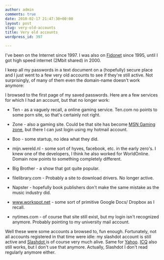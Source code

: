 ```yaml
---
author: admin
comments: true
date: 2010-02-17 21:47:30+00:00
layout: post
slug: very-old-accounts
title: Very old accounts
wordpress_id: 397

---
```


I've been on the Internet since 1997. I was also on [Fidonet](http://www.fidonet.org/) since 1995, until I got high speed internet (2Mbit shared) in 2000.

I keep all my passwords in a text document on a (hopefully) secure place and I just went to a few very old accounts to see if they're still active. Not surprisingly, of many of them even the domain-name doesn't work anymore:

I browsed to the first page of my saved passwords. Here are a few services for which I had an account, but that no longer work:



	
  * Ten - as a vaguely recall, a online gaming service. Ten.com no points to some porn site, so that's certainly not right.

	
  * Zone - also a gaming site. Could be that site has become [MSN Gaming zone](http://zone.msn.com/en-us/home), but there I can just login using my hotmail account.

	
  * Boo - some startup, no idea what they did.

	
  * mijn.wereld.nl - some sort of hyves, facebook, etc. in the early zero's. I knew one of the developers, I think he also worked for WorldOnline. Domain now points to something completely different.

	
  * Big Brother - a show that got quite popular.

	
  * filelibrary.com - Probably a site to download drivers. No longer active.

	
  * Napster - hopefully book publishers don't make the same mistake as the music industry did.

	
  * www.workspot.net - some sort of primitive Google Docs/ Dropbox as I recall.

	
  * nytimes.com - of course that site still exist, but my login isn't recognized anymore. Probably pointing to my university mail account.


Well these were some accounts a browsed to, fun enough. Fortunately, not all accounts registered in that time were idle: my slashdot account is still active and [Slashdot ](http://www.slashdot.org)is of course very much alive. Same for [Yahoo](http://www.yahoo.com). [ICQ](http://www.icq.com/) also still works, but I don't use that anymore. Actually, Slashdot I don't read regularly anymore either.
